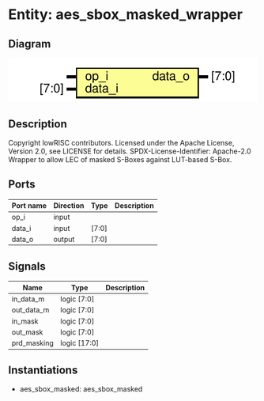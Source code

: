 # Entity: aes_sbox_masked_wrapper
## Diagram
![Diagram](aes_sbox_masked_wrapper.svg "Diagram")
## Description
Copyright lowRISC contributors.
 Licensed under the Apache License, Version 2.0, see LICENSE for details.
 SPDX-License-Identifier: Apache-2.0
 Wrapper to allow LEC of masked S-Boxes against LUT-based S-Box.
 
## Ports
| Port name | Direction | Type  | Description |
| --------- | --------- | ----- | ----------- |
| op_i      | input     |       |             |
| data_i    | input     | [7:0] |             |
| data_o    | output    | [7:0] |             |
## Signals
| Name        | Type         | Description |
| ----------- | ------------ | ----------- |
| in_data_m   | logic  [7:0] |             |
| out_data_m  | logic  [7:0] |             |
| in_mask     | logic  [7:0] |             |
| out_mask    | logic  [7:0] |             |
| prd_masking | logic [17:0] |             |
## Instantiations
- aes_sbox_masked: aes_sbox_masked
